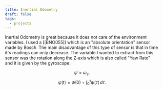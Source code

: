 ```yaml
---
title: Inertial Odometry
draft: false
tags:
  - projects
---
```

 Inertial Odometry is great because it does not care of the environment variables. I used a [[BNO055]] which is an "absolute orientation" sensor made by Bosch. The main disadvantage of this type of sensor is that in time it's readings can only decrease. The variable I wanted to extract from this sensor was the rotation along the Z-axis which is also called "Yaw Rate" and it is given by the gyroscope.

 $$
\dot{\psi} = \omega_z,
 $$
 $$
 \psi(t) = \psi(0) + \int_{0}^{\textbf{t}} \dot{\psi}(\tau) \, d\tau.
 $$